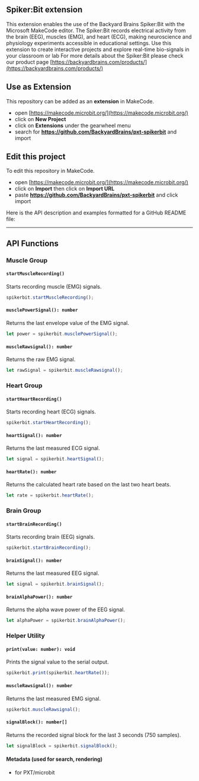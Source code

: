

## Spiker:Bit extension 

This extension enables the use of the Backyard Brains Spiker:Bit with the Microsoft MakeCode editor. 
The Spiker:Bit records electrical activity from the brain (EEG), muscles (EMG), and heart (ECG), making neuroscience and physiology experiments accessible in educational settings. Use this extension to create interactive projects and explore real-time bio-signals in your classroom or lab
For more details about the Spiker:Bit please check our product page [https://backyardbrains.com/products/](https://backyardbrains.com/products/)

## Use as Extension

This repository can be added as an **extension** in MakeCode.

* open [https://makecode.microbit.org/](https://makecode.microbit.org/)
* click on **New Project**
* click on **Extensions** under the gearwheel menu
* search for **https://github.com/BackyardBrains/pxt-spikerbit** and import

## Edit this project

To edit this repository in MakeCode.

* open [https://makecode.microbit.org/](https://makecode.microbit.org/)
* click on **Import** then click on **Import URL**
* paste **https://github.com/BackyardBrains/pxt-spikerbit** and click import


Here is the API description and examples formatted for a GitHub README file:

---

## API Functions

### Muscle Group

#### `startMuscleRecording()`
Starts recording muscle (EMG) signals.

```typescript
spikerbit.startMuscleRecording();
```

#### `musclePowerSignal(): number`
Returns the last envelope value of the EMG signal.

```typescript
let power = spikerbit.musclePowerSignal();
```

#### `muscleRawsignal(): number`
Returns the raw EMG signal.

```typescript
let rawSignal = spikerbit.muscleRawsignal();
```

### Heart Group

#### `startHeartRecording()`
Starts recording heart (ECG) signals.

```typescript
spikerbit.startHeartRecording();
```

#### `heartSignal(): number`
Returns the last measured ECG signal.

```typescript
let signal = spikerbit.heartSignal();
```

#### `heartRate(): number`
Returns the calculated heart rate based on the last two heart beats.

```typescript
let rate = spikerbit.heartRate();
```

### Brain Group

#### `startBrainRecording()`
Starts recording brain (EEG) signals.

```typescript
spikerbit.startBrainRecording();
```

#### `brainSignal(): number`
Returns the last measured EEG signal.

```typescript
let signal = spikerbit.brainSignal();
```

#### `brainAlphaPower(): number`
Returns the alpha wave power of the EEG signal.

```typescript
let alphaPower = spikerbit.brainAlphaPower();
```

### Helper Utility

#### `print(value: number): void`
Prints the signal value to the serial output.

```typescript
spikerbit.print(spikerbit.heartRate());
```

#### `muscleRawsignal(): number`
Returns the last measured EMG signal.

```typescript
spikerbit.muscleRawsignal();
```

#### `signalBlock(): number[]`
Returns the recorded signal block for the last 3 seconds (750 samples).

```typescript
let signalBlock = spikerbit.signalBlock();
```


#### Metadata (used for search, rendering)

* for PXT/microbit
